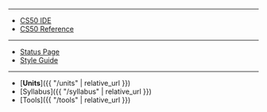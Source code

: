 ***

* [CS50 IDE](https://cs50.io/)
* [CS50 Reference](https://reference.cs50.net/)

***

* [Status Page](https://cs50.statuspage.io/)
* [Style Guide](https://cs50.readthedocs.io/style/c/)

<!-- ***

* [Period 1]({{ "/periods/1" | relative_url }})
* [Period 5]({{ "/periods/5" | relative_url }})-->

***

* [**Units**]({{ "/units" | relative_url }})
* [Syllabus]({{ "/syllabus" | relative_url }})
* [Tools]({{ "/tools" | relative_url }})
